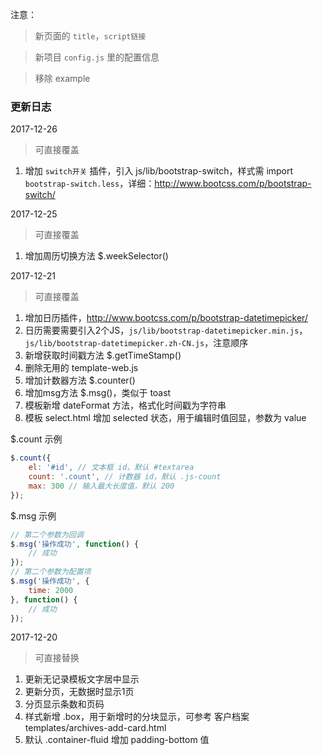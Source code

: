 注意：
> 新页面的 `title`，`script链接`

> 新项目 `config.js` 里的配置信息

> 移除 example


### 更新日志
2017-12-26
> 可直接覆盖

1. 增加 `switch开关` 插件，引入 js/lib/bootstrap-switch，样式需 import `bootstrap-switch.less`，详细：http://www.bootcss.com/p/bootstrap-switch/

2017-12-25
> 可直接覆盖

1. 增加周历切换方法 $.weekSelector()

2017-12-21
> 可直接覆盖

1. 增加日历插件，http://www.bootcss.com/p/bootstrap-datetimepicker/
2. 日历需要需要引入2个JS，`js/lib/bootstrap-datetimepicker.min.js`，`js/lib/bootstrap-datetimepicker.zh-CN.js`，注意顺序
3. 新增获取时间戳方法 $.getTimeStamp()
4. 删除无用的 template-web.js
5. 增加计数器方法 $.counter()
6. 增加msg方法 $.msg()，类似于 toast
7. 模板新增 dateFormat 方法，格式化时间戳为字符串
8. 模板 select.html 增加 selected 状态，用于编辑时值回显，参数为 value

$.count 示例
```js
$.count({
    el: '#id', // 文本框 id，默认 #textarea
    count: '.count', // 计数器 id，默认 .js-count
    max: 300 // 输入最大长度值，默认 200
});
```

$.msg 示例
```js
// 第二个参数为回调
$.msg('操作成功', function() {
    // 成功
});
// 第二个参数为配置项
$.msg('操作成功', {
    time: 2000
}, function() {
    // 成功
});
```

2017-12-20
> 可直接替换

1. 更新无记录模板文字居中显示
2. 更新分页，无数据时显示1页
3. 分页显示条数和页码
4. 样式新增 .box，用于新增时的分块显示，可参考 客户档案 templates/archives-add-card.html
5. 默认 .container-fluid 增加 padding-bottom 值